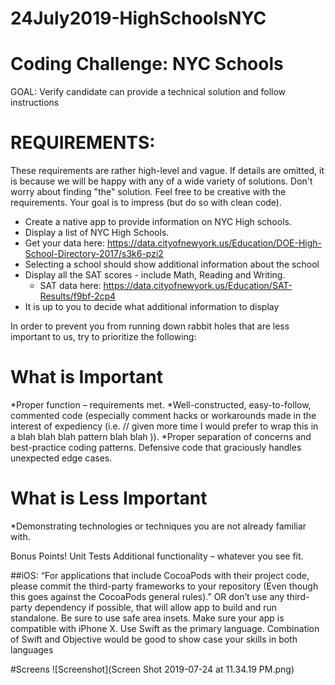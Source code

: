 # 24July2019-HighSchoolsNYC
# Coding Challenge: NYC Schools

 GOAL: Verify candidate can provide a technical solution and follow instructions

# REQUIREMENTS:

These requirements are rather high-level and vague. If details are omitted, it is because we will be happy with any of a wide variety of solutions. Don't worry about finding "the" solution. Feel free to be creative with the requirements. Your goal is to impress (but do so with clean code).

* Create a native app to provide information on NYC High schools.
* Display a list of NYC High Schools. 
* Get your data here: https://data.cityofnewyork.us/Education/DOE-High-School-Directory-2017/s3k6-pzi2
* Selecting a school should show additional information about the school 
* Display all the SAT scores - include Math, Reading and Writing. 
  * SAT data here: https://data.cityofnewyork.us/Education/SAT-Results/f9bf-2cp4
* It is up to you to decide what additional information to display


In order to prevent you from running down rabbit holes that are less important to us, try to prioritize the following:

# What is Important

*Proper function – requirements met.
*Well-constructed, easy-to-follow, commented code (especially comment hacks or workarounds made in the interest of expediency (i.e. // given more time I would prefer to wrap this in a blah blah blah pattern blah blah )).
*Proper separation of concerns and best-practice coding patterns.
Defensive code that graciously handles unexpected edge cases.

# What is Less Important
*Demonstrating technologies or techniques you are not already familiar with.


Bonus Points!
Unit Tests
Additional functionality – whatever you see fit.


##iOS:
 “For applications that include CocoaPods with their project code, please commit the third-party frameworks to your repository (Even though this goes against the CocoaPods general rules).”  OR don’t use any third-party dependency if possible, that will allow app to build and run standalone.
Be sure to use safe area insets.
Make sure your app is compatible with iPhone X.
Use Swift as the primary language. Combination of Swift and Objective would be good to show case your skills in both languages 


#Screens
![Screenshot](Screen Shot 2019-07-24 at 11.34.19 PM.png)
